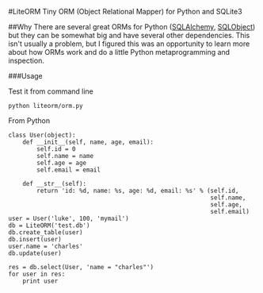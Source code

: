 #LiteORM
Tiny ORM (Object Relational Mapper) for Python and SQLite3

##Why
There are several great ORMs for Python
([SQLAlchemy](http://www.sqlalchemy.org/),
[SQLObject](http://www.sqlobject.org))
but they can be somewhat big and have several other dependencies.  This isn't
usually a problem, but I figured this was an opportunity to learn more about
how ORMs work and do a little Python metaprogramming and inspection.

###Usage

Test it from command line

    python liteorm/orm.py

From Python

    class User(object):
        def __init__(self, name, age, email):
            self.id = 0
            self.name = name
            self.age = age
            self.email = email

        def __str__(self):
            return 'id: %d, name: %s, age: %d, email: %s' % (self.id,
                                                             self.name,
                                                             self.age,
                                                             self.email)
    user = User('luke', 100, 'mymail')
    db = LiteORM('test.db')
    db.create_table(user)
    db.insert(user)
    user.name = 'charles'
    db.update(user)

    res = db.select(User, 'name = "charles"')
    for user in res:
        print user

